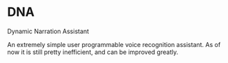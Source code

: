 # DNA
Dynamic Narration Assistant

An extremely simple user programmable voice recognition assistant. As of now it is still pretty inefficient, and can be improved greatly. 
